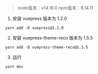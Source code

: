 
> node版本：v14.16.0
> npm版本：6.14.11



1. 安装 vuepress 版本为 1.2.0

```
yarn add -D vuepress@1.2.0
```

2. 安装 vuepress-theme-reco 版本为 1.5.5

```
yarn add -D vuepress-theme-reco@1.5.5
```

3. 运行

```markdown
yarn dev
```

